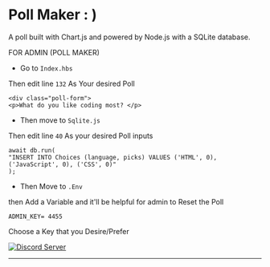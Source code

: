 # Poll Maker  : )

A poll built with Chart.js and powered by Node.js with a SQLite database.






FOR ADMIN (POLL MAKER)

- Go to `Index.hbs`

Then edit line `132` As Your desired Poll


```
<div class="poll-form">
<p>What do you like coding most? </p>
```



- Then move to `Sqlite.js`

Then edit line `40` As your desired Poll inputs

```
await db.run(
"INSERT INTO Choices (language, picks) VALUES ('HTML', 0), ('JavaScript', 0), ('CSS', 0)"
);
```

- Then Move to `.Env`

then Add a Variable and it'll be helpful for admin to Reset the Poll

```ADMIN_KEY= 4455```

Choose a Key that you Desire/Prefer


 <a href="https://discord.gg/P9gGZaXWGR">
    <img src="https://discordapp.com/api/guilds/913750761924591666/widget.png?style=shield" alt="Discord Server">
  </a>

___________________________________________________________________________________________________________
